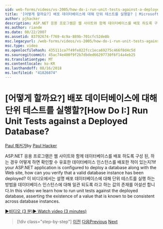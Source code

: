```yaml
---
uid: web-forms/videos/vs-2005/how-do-i-run-unit-tests-against-a-deployed-database
title: '[어떻게 할까요?] 배포 데이터베이스에 대해 단위 테스트를 실행할? | Microsoft 문서'
author: pjhacker
description: ASP.NET 응용 프로그램은 웹 사이트와 함께 데이터베이스를 배포 하도록 구성 된, 경우 어떻게 수 하는 유효한 데이터베이스 인스턴스를 배포 되었는지 확인?...
ms.author: riande
ms.date: 08/22/2007
ms.assetid: 83792674-f769-4c9a-889b-701cfc52de8b
msc.legacyurl: /web-forms/videos/vs-2005/how-do-i-run-unit-tests-against-a-deployed-database
msc.type: video
ms.openlocfilehash: 435111ca7f49fe822fcc1eca69275c466f8d4c5d
ms.sourcegitcommit: 45ac74e400f9f2b7dbded66297730f6f14a4eb25
ms.translationtype: MT
ms.contentlocale: ko-KR
ms.lasthandoff: 08/16/2018
ms.locfileid: "41826874"
---
```

<a name="how-do-i-run-unit-tests-against-a-deployed-database"></a><span data-ttu-id="f73af-104">[어떻게 할까요?] 배포 데이터베이스에 대해 단위 테스트를 실행할?</span><span class="sxs-lookup"><span data-stu-id="f73af-104">[How Do I:] Run Unit Tests against a Deployed Database?</span></span>
====================
<span data-ttu-id="f73af-105">[Paul 해커가](https://github.com/pjhacker)</span><span class="sxs-lookup"><span data-stu-id="f73af-105">by [Paul Hacker](https://github.com/pjhacker)</span></span>

<span data-ttu-id="f73af-106">ASP.NET 응용 프로그램은 웹 사이트와 함께 데이터베이스를 배포 하도록 구성 된, 하는 경우 어떻게 하면 확인할 수 유효한 데이터베이스 인스턴스를 배포한 적이 있는지?</span><span class="sxs-lookup"><span data-stu-id="f73af-106">If your ASP.NET application is configured to deploy a database along with the Web site, how can you verify that a valid database instance has been deployed?</span></span> <span data-ttu-id="f73af-107">이 비디오에서는 설명 배포 데이터베이스에 대해 단위 테스트를 실행 하는 방법을 데이터베이스 인스턴스에 대해 일관 되도록 라고 하는 값의 존재를 어설션 합니다.</span><span class="sxs-lookup"><span data-stu-id="f73af-107">In this video we learn how to run unit tests against the deployed database, asserting the existence of a value that is known to be consistent across database instances.</span></span>

[<span data-ttu-id="f73af-108">&#9654;비디오 (3 분)</span><span class="sxs-lookup"><span data-stu-id="f73af-108">&#9654; Watch video (3 minutes)</span></span>](https://channel9.msdn.com/Blogs/ASP-NET-Site-Videos/how-do-i-run-unit-tests-against-a-deployed-database)

> [!div class="step-by-step"]
> <span data-ttu-id="f73af-109">[이전](how-do-i-deploy-a-web-application-during-a-team-build.md)
> [다음](how-do-i-enable-code-coverage-and-profiling-in-production-applications.md)</span><span class="sxs-lookup"><span data-stu-id="f73af-109">[Previous](how-do-i-deploy-a-web-application-during-a-team-build.md)
[Next](how-do-i-enable-code-coverage-and-profiling-in-production-applications.md)</span></span>
